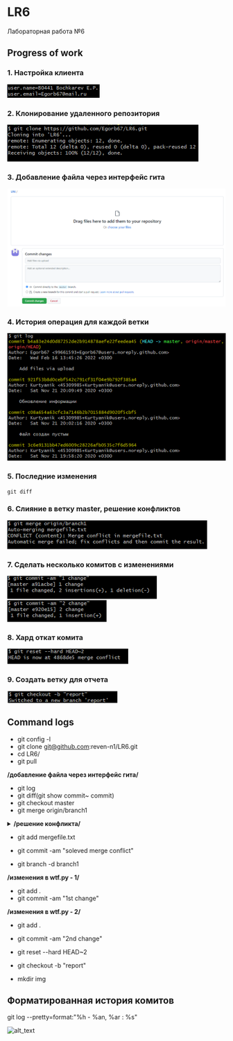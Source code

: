 # LR6
Лабораторная работа №6

## Progress of work

### 1. Настройка клиента
![alt_text](img/config.png "git config")

### 2. Клонирование удаленного репозитория
![alt_text](img/clone.png "git lone")

### 3. Добавление файла через интерфейс гита
![alt_text](img/git_int.png "git interface")
### 4. История операция для каждой ветки
![alt_text](img/full-log.png "git log")
### 5. Последние изменения
    git diff
### 6. Слияние в ветку master, решение конфликтов
![alt_text](img/merge.png "git merge")
### 7. Сделать несколько комитов с изменениями
![alt_text](img/1commit.png "1 commits")
![alt_text](img/2commit.png "2 commits")
### 8. Хард откат комита
![alt_text](img/reset_hard.png "git reset")
### 9. Создать ветку для отчета
![alt_text](img/report_branch.png "git branch -b 'branch_name'")
## Command logs

- git config -l
- git clone git@github.com:reven-n1/LR6.git
- cd LR6/
- git pull

**/добавление файла через интерфейс гита/**

- git log
- git diff(git show commit~ commit)
- git checkout master
- git merge origin/branch1

**<details><summary>/решение конфликта/</summary>**

before

![alt_text](img/conflict.png "conflict")

after

![alt_text](img/nano_solved_conflict.png "conflict")</details>


- git add mergefile.txt 
- git commit -am "soleved merge conflict"

- git branch -d branch1

**/изменения в wtf.py - 1/**
- git add .
- git commit -am "1st change"

**/изменения в wtf.py - 2/**
- git add .
- git commit -am "2nd change"
- git reset --hard HEAD~2
- git checkout -b "report"

- mkdir img

## Форматированная история комитов

git log --pretty=format:"%h - %an, %ar : %s"

![alt_text](img/formated_log.png "formated git log")